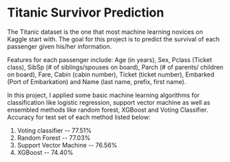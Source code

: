 # Titanic Survivor Prediction
The Titanic dataset is the one that most machine learning novices on Kaggle start with. The goal for this project is to predict the survival of each passenger given
his/her information. 

Features for each passenger include: Age (in years), Sex, Pclass (Ticket class), SibSp (# of siblings/spouses on board),
Parch (# of parents/ children on board), Fare, Cabin (cabin number), Ticket (ticket number), Embarked (Port of Embarkation) and Name (last name, prefix, first name).

In this project, I applied some basic machine learning algorithms for 
classification like logistic regression, support vector machine as well as ensembled methods like random forest, XGBoost and Voting Classifier. 
Accuracy for test set of each method listed below:
1. Voting classifier -- 77.51%
2. Random Forest -- 77.03%
3. Support Vector Machine -- 76.56%
4. XGBoost -- 74.40%
